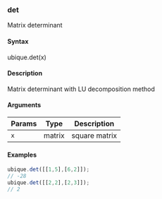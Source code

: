 ### det

Matrix determinant


#### Syntax

ubique.det(x)


#### Description

Matrix determinant with LU decomposition method  



#### Arguments

|Params|Type|Description
|---------|----|-----------
|`x` | matrix | square matrix


#### Examples

```js
ubique.det([[1,5],[6,2]]);
// -28
ubique.det([[2,2],[2,3]]);
// 2
```


